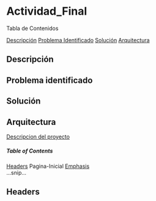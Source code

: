 

# Actividad_Final
Tabla de Contenidos

[Descripción](../../#Descripción)
[Problema Identificado](../../wiki/Pagina-Inicial)
[Solución](../../wiki/Pagina-Inicial)
[Arquitectura](../../wiki/Pagina-Inicial)

## Descripción
## Problema identificado
## Solución
## Arquitectura

[Descripcion del proyecto](../../wiki/Pagina-Inicial)

##### Table of Contents  
[Headers](#headers)  Pagina-Inicial
[Emphasis](#emphasis)  
...snip...    
<a name="headers"/>
## Headers
